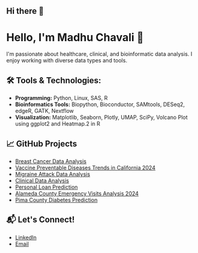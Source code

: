 ## Hi there 👋

# Hello, I'm Madhu Chavali 👋

I'm passionate about healthcare, clinical, and bioinformatic data analysis. I enjoy working with diverse data types and tools.

## 🛠️ Tools & Technologies:
- **Programming:** Python, Linux, SAS, R
- **Bioinformatics Tools:** Biopython, Bioconductor, SAMtools, DESeq2, edgeR, GATK, Nextflow
- **Visualization:** Matplotlib, Seaborn, Plotly, UMAP, SciPy, Volcano Plot using ggplot2 and Heatmap.2 in R

## 📈 GitHub Projects
- [Breast Cancer Data Analysis](https://github.com/madhulathachavali/Breast-Cancer-Data-Analysis)
- [Vaccine Preventable Diseases Trends in California 2024](https://github.com/madhulathachavali/Reported-Cases-of-Vaccine-Preventable-Diseases-by-County-and-Year)
- [Migraine Attack Data Analysis](https://github.com/madhulathachavali/Migraine-Attack-Data-Analyses-using-SAS)
- [Clinical Data Analysis](https://github.com/madhulathachavali/Clinical-lab-data-analysis-using-SAS)
- [Personal Loan Prediction](https://github.com/madhulathachavali/Personal-loan-prediction)
- [Alameda County Emergency Visits Analysis 2024](https://github.com/madhulathachavali/Emergency-Department-Burden-Dataset)
- [Pima County Diabetes Prediction](https://github.com/madhulathachavali/Pima-Indian-Diabetes-Analysis)

## 📬 Let's Connect!
- [LinkedIn](https://www.linkedin.com/in/madhu-chavali/)
- [Email](mailto:madhuchavali6@gmail.com)
